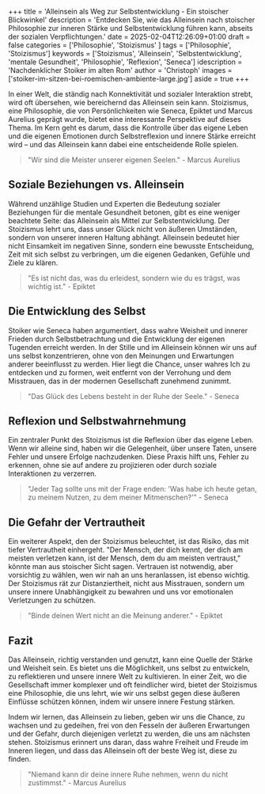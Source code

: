 +++
title = 'Alleinsein als Weg zur Selbstentwicklung - Ein stoischer Blickwinkel'
description = 'Entdecken Sie, wie das Alleinsein nach stoischer Philosophie zur inneren Stärke und Selbstentwicklung führen kann, abseits der sozialen Verpflichtungen.'
date = 2025-02-04T12:26:09+01:00
draft = false
categories = ['Philosophie', 'Stoizismus' ]
tags = ['Philosophie', 'Stoizismus']
keywords = ['Stoizismus', 'Alleinsein', 'Selbstentwicklung', 'mentale Gesundheit', 'Philosophie', 'Reflexion', 'Seneca']
idescription = 'Nachdenklicher Stoiker im alten Rom'
author = 'Christoph'
images = ['stoiker-im-sitzen-bei-roemischen-ambiente-large.jpg']
aside = true
+++

In einer Welt, die ständig nach Konnektivität und sozialer Interaktion strebt, wird oft übersehen, wie bereichernd das Alleinsein sein kann. Stoizismus, eine Philosophie, die von Persönlichkeiten wie Seneca, Epiktet und Marcus Aurelius geprägt wurde, bietet eine interessante Perspektive auf dieses Thema. Im Kern geht es darum, dass die Kontrolle über das eigene Leben und die eigenen Emotionen durch Selbstreflexion und innere Stärke erreicht wird – und das Alleinsein kann dabei eine entscheidende Rolle spielen.

> "Wir sind die Meister unserer eigenen Seelen." - Marcus Aurelius

## Soziale Beziehungen vs. Alleinsein

Während unzählige Studien und Experten die Bedeutung sozialer Beziehungen für die mentale Gesundheit betonen, gibt es eine weniger beachtete Seite: das Alleinsein als Mittel zur Selbstentwicklung. Der Stoizismus lehrt uns, dass unser Glück nicht von äußeren Umständen, sondern von unserer inneren Haltung abhängt. Alleinsein bedeutet hier nicht Einsamkeit im negativen Sinne, sondern eine bewusste Entscheidung, Zeit mit sich selbst zu verbringen, um die eigenen Gedanken, Gefühle und Ziele zu klären.

> "Es ist nicht das, was du erleidest, sondern wie du es trägst, was wichtig ist." - Epiktet

## Die Entwicklung des Selbst

Stoiker wie Seneca haben argumentiert, dass wahre Weisheit und innerer Frieden durch Selbstbetrachtung und die Entwicklung der eigenen Tugenden erreicht werden. In der Stille und im Alleinsein können wir uns auf uns selbst konzentrieren, ohne von den Meinungen und Erwartungen anderer beeinflusst zu werden. Hier liegt die Chance, unser wahres Ich zu entdecken und zu formen, weit entfernt von der Verrohung und dem Misstrauen, das in der modernen Gesellschaft zunehmend zunimmt.

> "Das Glück des Lebens besteht in der Ruhe der Seele." - Seneca

## Reflexion und Selbstwahrnehmung

Ein zentraler Punkt des Stoizismus ist die Reflexion über das eigene Leben. Wenn wir alleine sind, haben wir die Gelegenheit, über unsere Taten, unsere Fehler und unsere Erfolge nachzudenken. Diese Praxis hilft uns, Fehler zu erkennen, ohne sie auf andere zu projizieren oder durch soziale Interaktionen zu verzerren. 

> "Jeder Tag sollte uns mit der Frage enden: 'Was habe ich heute getan, zu meinem Nutzen, zu dem meiner Mitmenschen?'" - Seneca

## Die Gefahr der Vertrautheit

Ein weiterer Aspekt, den der Stoizismus beleuchtet, ist das Risiko, das mit tiefer Vertrautheit einhergeht. "Der Mensch, der dich kennt, der dich am meisten verletzen kann, ist der Mensch, dem du am meisten vertraust," könnte man aus stoischer Sicht sagen. Vertrauen ist notwendig, aber vorsichtig zu wählen, wen wir nah an uns heranlassen, ist ebenso wichtig. Der Stoizismus rät zur Distanziertheit, nicht aus Misstrauen, sondern um unsere innere Unabhängigkeit zu bewahren und uns vor emotionalen Verletzungen zu schützen.

> "Binde deinen Wert nicht an die Meinung anderer." - Epiktet

## Fazit

Das Alleinsein, richtig verstanden und genutzt, kann eine Quelle der Stärke und Weisheit sein. Es bietet uns die Möglichkeit, uns selbst zu entwickeln, zu reflektieren und unsere innere Welt zu kultivieren. In einer Zeit, wo die Gesellschaft immer komplexer und oft feindlicher wird, bietet der Stoizismus eine Philosophie, die uns lehrt, wie wir uns selbst gegen diese äußeren Einflüsse schützen können, indem wir unsere innere Festung stärken. 

Indem wir lernen, das Alleinsein zu lieben, geben wir uns die Chance, zu wachsen und zu gedeihen, frei von den Fesseln der äußeren Erwartungen und der Gefahr, durch diejenigen verletzt zu werden, die uns am nächsten stehen. Stoizismus erinnert uns daran, dass wahre Freiheit und Freude im Inneren liegen, und dass das Alleinsein oft der beste Weg ist, diese zu finden.

> "Niemand kann dir deine innere Ruhe nehmen, wenn du nicht zustimmst." - Marcus Aurelius